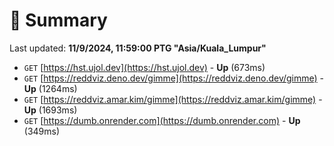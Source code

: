 # 📖 Summary
Last updated: **11/9/2024, 11:59:00 PTG "Asia/Kuala_Lumpur"**

- `GET` [https://hst.ujol.dev](https://hst.ujol.dev) - **Up** (673ms)
- `GET` [https://reddviz.deno.dev/gimme](https://reddviz.deno.dev/gimme) - **Up** (1264ms)
- `GET` [https://reddviz.amar.kim/gimme](https://reddviz.amar.kim/gimme) - **Up** (1693ms)
- `GET` [https://dumb.onrender.com](https://dumb.onrender.com) - **Up** (349ms)
